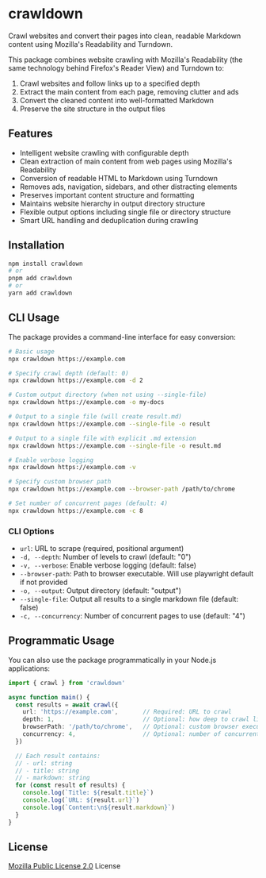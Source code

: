 # crawldown

Crawl websites and convert their pages into clean, readable Markdown content using Mozilla's Readability and Turndown.

This package combines website crawling with Mozilla's Readability (the same technology behind Firefox's Reader View) and Turndown to:
1. Crawl websites and follow links up to a specified depth
2. Extract the main content from each page, removing clutter and ads
3. Convert the cleaned content into well-formatted Markdown
4. Preserve the site structure in the output files

## Features

- Intelligent website crawling with configurable depth
- Clean extraction of main content from web pages using Mozilla's Readability
- Conversion of readable HTML to Markdown using Turndown
- Removes ads, navigation, sidebars, and other distracting elements
- Preserves important content structure and formatting
- Maintains website hierarchy in output directory structure
- Flexible output options including single file or directory structure
- Smart URL handling and deduplication during crawling

## Installation

```bash
npm install crawldown
# or
pnpm add crawldown
# or
yarn add crawldown
```

## CLI Usage

The package provides a command-line interface for easy conversion:

```bash
# Basic usage
npx crawldown https://example.com

# Specify crawl depth (default: 0)
npx crawldown https://example.com -d 2

# Custom output directory (when not using --single-file)
npx crawldown https://example.com -o my-docs

# Output to a single file (will create result.md)
npx crawldown https://example.com --single-file -o result

# Output to a single file with explicit .md extension
npx crawldown https://example.com --single-file -o result.md

# Enable verbose logging
npx crawldown https://example.com -v

# Specify custom browser path
npx crawldown https://example.com --browser-path /path/to/chrome

# Set number of concurrent pages (default: 4)
npx crawldown https://example.com -c 8
```

### CLI Options

- `url`: URL to scrape (required, positional argument)
- `-d, --depth`: Number of levels to crawl (default: "0")
- `-v, --verbose`: Enable verbose logging (default: false)
- `--browser-path`: Path to browser executable. Will use playwright default if not provided
- `-o, --output`: Output directory (default: "output")
- `--single-file`: Output all results to a single markdown file (default: false)
- `-c, --concurrency`: Number of concurrent pages to use (default: "4")

## Programmatic Usage

You can also use the package programmatically in your Node.js applications:

```typescript
import { crawl } from 'crawldown'

async function main() {
  const results = await crawl({
    url: 'https://example.com',       // Required: URL to crawl
    depth: 1,                         // Optional: how deep to crawl links (default: 0)
    browserPath: '/path/to/chrome',   // Optional: custom browser executable path
    concurrency: 4,                   // Optional: number of concurrent pages (default: 4)
  })

  // Each result contains:
  // - url: string
  // - title: string
  // - markdown: string
  for (const result of results) {
    console.log(`Title: ${result.title}`)
    console.log(`URL: ${result.url}`)
    console.log(`Content:\n${result.markdown}`)
  }
}
```

## License

[Mozilla Public License 2.0](./LICENSE.md) License
